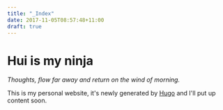 ```yaml
---
title: "_Index"
date: 2017-11-05T08:57:48+11:00
draft: true
---
```


# Hui is my ninja
_Thoughts, flow far away and return on the wind of morning._

This is my personal website, it's newly generated by [Hugo](https://gohugo.io/) and I'll put up content soon.